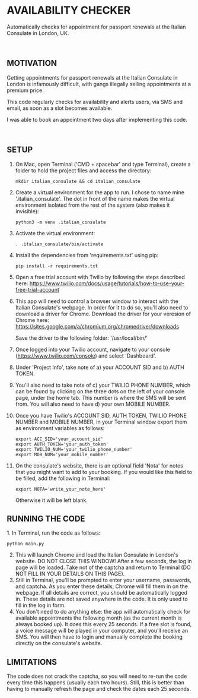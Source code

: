 <h1>AVAILABILITY CHECKER</h1>

<p>Automatically checks for appointment for passport renewals at the Italian Consulate in London, UK.</p>
<br>
<h2>MOTIVATION</h2>
<p>Getting appointments for passport renewals at the Italian Consulate in London is infamously difficult, with gangs illegally selling appointments at a premium price.</p>
<p>This code regularly checks for availability and alerts users, via SMS and email, as soon as a slot becomes available.</p>
<p>I was able to book an appointment two days after implementing this code.</p>
<br>
<h2>SETUP</h2>

1. On Mac, open Terminal ('CMD + spacebar' and type Terminal), create a folder to hold the project files and access the directory:

   ```
   mkdir italian_consulate && cd italian_consulate
   ```
2. Create a virtual environment for the app to run. I chose to name mine '.italian_consulate'. The dot in front of the name makes the virtual environment isolated from the rest of the system (also makes it invisible):

   ```
   python3 -m venv .italian_consulate
   ```
3. Activate the virtual environment:

   ```
   . .italian_consulate/bin/activate 
   ```
4. Install the dependencies from 'requirements.txt' using pip:

   ```
   pip install -r requirements.txt
   ```
5. Open a free trial account with Twilio by following the steps described here: https://www.twilio.com/docs/usage/tutorials/how-to-use-your-free-trial-account
   &nbsp;
6. This app will need to control a browser window to interact with the Italian Consulate's webpage. In order for it to do so, you'll also need to download a driver for Chrome. Download the driver for your veresion of Chrome here: https://sites.google.com/a/chromium.org/chromedriver/downloads

   Save the driver to the following folder: '/usr/local/bin/'
   &nbsp;
7. Once logged into your Twilio account, navigate to your console (https://www.twilio.com/console) and select 'Dashboard'.
   &nbsp;
8. Under 'Project Info', take note of
   a) your ACCOUNT SID and
   b) AUTH TOKEN.
   &nbsp;
9. You'll also need to take note of c) your TWILIO PHONE NUMBER, which can be found by clicking on the three dots on the left of your console page, under the home tab. This number is where the SMS will be sent from. You will also need to have d) your own MOBILE NUMBER.
   &nbsp;
10. Once you have Twilio's ACCOUNT SID, AUTH TOKEN, TWILIO PHONE NUMBER and MOBILE NUMBER, in your Terminal window export them as environment variables as follows:

    ```
    export ACC_SID='your_account_sid'
    export AUTH_TOKEN='your_auth_token'
    export TWILIO_NUM='your_twilio_phone_number'
    export MOB_NUM='your_mobile_number'
    ```
11. On the consulate's website, there is an optional field 'Nota' for notes that you might want to add to your booking. If you would like this field to be filled, add the following in Terminal:

    ```
    export NOTA='write_your_note_here'
    ```

    Otherwise it will be left blank.
    &nbsp;

<h2>RUNNING THE CODE</h2>
1. In Terminal, run the code as follows:

```
python main.py 
```

2. This will launch Chrome and load the Italian Consulate in London's website. DO NOT CLOSE THIS WINDOW!
   After a few seconds, the log in page will be loaded. Take not of the captcha and return to Terminal (DO NOT FILL IN YOUR DETAILS ON THIS PAGE).
   &nbsp;
3. Still in Terminal, you'll be prompted to enter your username, passwords, and captcha. As you enter these details, Chrome will fill them in on the webpage. If all details are correct, you should be automatically logged in. These details are not saved anywhere in the code. It is only used to fill in the log in form.
   &nbsp;
4. You don't need to do anything else: the app will automatically check for available appointments the following month (as the current month is always booked up). It does this every 25 seconds.
   If a free slot is found, a voice message will be played in your computer, and you'll receive an SMS. You will then have to login and manually complete the booking directly on the consulate's website.
   &nbsp;

<h2>LIMITATIONS</h2>
The code does not crack the captcha, so you will need to re-run the code every time this happens (usually each two hours). Still, this is better than having to manually refresh the page and check the dates each 25 seconds.
